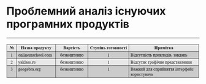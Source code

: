 # Проблемний аналіз існуючих програмних продуктів
***
![1.2.2.1](https://github.com/Sergeev1ch/webproject/blob/main/jpg/1.2.2.1.png)
